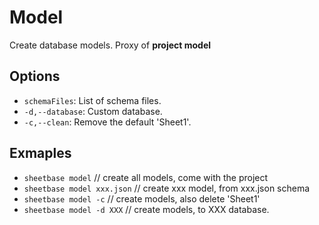 # Model

Create database models.
Proxy of **project model**

## Options

- `schemaFiles`: List of schema files.
- `-d,--database`: Custom database.
- `-c,--clean`: Remove the default 'Sheet1'.

## Exmaples

- `sheetbase model` // create all models, come with the project
- `sheetbase model xxx.json` // create xxx model, from xxx.json schema
- `sheetbase model -c` // create models, also delete 'Sheet1'
- `sheetbase model -d XXX` // create models, to XXX database.